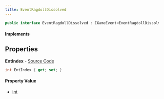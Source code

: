 ```yaml
---
title: EventRagdollDissolved
---
```


```csharp
public interface EventRagdollDissolved : IGameEvent<EventRagdollDissolved>
```

#### Implements

## Properties

**EntIndex** - [Source Code](https://github.com/swiftly-solution/swiftlys2/blob/main/managed/src/SwiftlyS2.Generated/GameEvents/Interfaces/EventRagdollDissolved.cs#L20)

```csharp
int EntIndex { get; set; }
```

#### Property Value

- [int](https://learn.microsoft.com/dotnet/api/system.int32)

